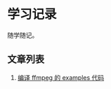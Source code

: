 # 学习记录

随学随记。

## 文章列表

1. [编译 ffmpeg 的 examples 代码](build-ffmpeg-examples/build-ffmpeg-examples.md)
